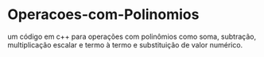 # Operacoes-com-Polinomios
um código em c++ para operações com polinômios como soma, subtração, multiplicação escalar e termo à termo e substituição de valor numérico.

